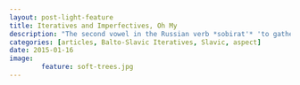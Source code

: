 ```yaml
---
layout: post-light-feature
title: Iteratives and Imperfectives, Oh My
description: "The second vowel in the Russian verb *sobirat'* 'to gather' is much more interesting than you'd think."
categories: [articles, Balto-Slavic Iteratives, Slavic, aspect] 
date: 2015-01-16
image: 
        feature: soft-trees.jpg
---
```

